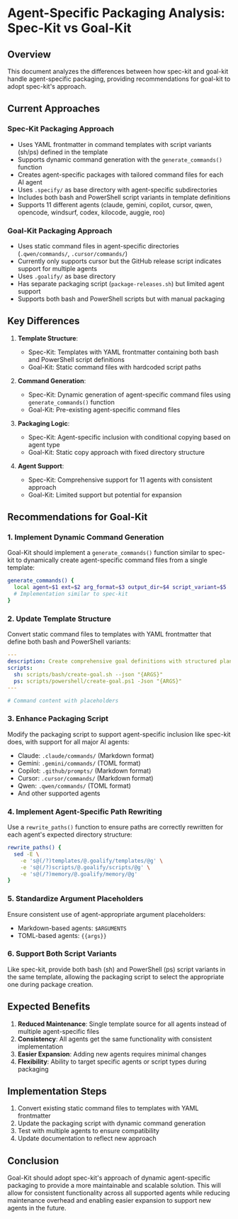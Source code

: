 # Agent-Specific Packaging Analysis: Spec-Kit vs Goal-Kit

## Overview
This document analyzes the differences between how spec-kit and goal-kit handle agent-specific packaging, providing recommendations for goal-kit to adopt spec-kit's approach.

## Current Approaches

### Spec-Kit Packaging Approach
- Uses YAML frontmatter in command templates with script variants (sh/ps) defined in the template
- Supports dynamic command generation with the `generate_commands()` function
- Creates agent-specific packages with tailored command files for each AI agent
- Uses `.specify/` as base directory with agent-specific subdirectories
- Includes both bash and PowerShell script variants in template definitions
- Supports 11 different agents (claude, gemini, copilot, cursor, qwen, opencode, windsurf, codex, kilocode, auggie, roo)

### Goal-Kit Packaging Approach
- Uses static command files in agent-specific directories (`.qwen/commands/`, `.cursor/commands/`)
- Currently only supports cursor but the GitHub release script indicates support for multiple agents
- Uses `.goalify/` as base directory
- Has separate packaging script (`package-releases.sh`) but limited agent support
- Supports both bash and PowerShell scripts but with manual packaging

## Key Differences

1. **Template Structure**:
   - Spec-Kit: Templates with YAML frontmatter containing both bash and PowerShell script definitions
   - Goal-Kit: Static command files with hardcoded script paths

2. **Command Generation**:
   - Spec-Kit: Dynamic generation of agent-specific command files using `generate_commands()` function
   - Goal-Kit: Pre-existing agent-specific command files

3. **Packaging Logic**:
   - Spec-Kit: Agent-specific inclusion with conditional copying based on agent type
   - Goal-Kit: Static copy approach with fixed directory structure

4. **Agent Support**:
   - Spec-Kit: Comprehensive support for 11 agents with consistent approach
   - Goal-Kit: Limited support but potential for expansion

## Recommendations for Goal-Kit

### 1. Implement Dynamic Command Generation
Goal-Kit should implement a `generate_commands()` function similar to spec-kit to dynamically create agent-specific command files from a single template:

```bash
generate_commands() {
  local agent=$1 ext=$2 arg_format=$3 output_dir=$4 script_variant=$5
  # Implementation similar to spec-kit
}
```

### 2. Update Template Structure
Convert static command files to templates with YAML frontmatter that define both bash and PowerShell variants:

```yaml
---
description: Create comprehensive goal definitions with structured planning, milestones, and success criteria.
scripts:
  sh: scripts/bash/create-goal.sh --json "{ARGS}"
  ps: scripts/powershell/create-goal.ps1 -Json "{ARGS}"
---

# Command content with placeholders
```

### 3. Enhance Packaging Script
Modify the packaging script to support agent-specific inclusion like spec-kit does, with support for all major AI agents:

- Claude: `.claude/commands/` (Markdown format)
- Gemini: `.gemini/commands/` (TOML format) 
- Copilot: `.github/prompts/` (Markdown format)
- Cursor: `.cursor/commands/` (Markdown format)
- Qwen: `.qwen/commands/` (TOML format)
- And other supported agents

### 4. Implement Agent-Specific Path Rewriting
Use a `rewrite_paths()` function to ensure paths are correctly rewritten for each agent's expected directory structure:

```bash
rewrite_paths() {
  sed -E \
    -e 's@(/?)templates/@.goalify/templates/@g' \
    -e 's@(/?)scripts/@.goalify/scripts/@g' \
    -e 's@(/?)memory/@.goalify/memory/@g'
}
```

### 5. Standardize Argument Placeholders
Ensure consistent use of agent-appropriate argument placeholders:
- Markdown-based agents: `$ARGUMENTS`
- TOML-based agents: `{{args}}`

### 6. Support Both Script Variants
Like spec-kit, provide both bash (sh) and PowerShell (ps) script variants in the same template, allowing the packaging script to select the appropriate one during package creation.

## Expected Benefits

1. **Reduced Maintenance**: Single template source for all agents instead of multiple agent-specific files
2. **Consistency**: All agents get the same functionality with consistent implementation
3. **Easier Expansion**: Adding new agents requires minimal changes
4. **Flexibility**: Ability to target specific agents or script types during packaging

## Implementation Steps

1. Convert existing static command files to templates with YAML frontmatter
2. Update the packaging script with dynamic command generation
3. Test with multiple agents to ensure compatibility
4. Update documentation to reflect new approach

## Conclusion

Goal-Kit should adopt spec-kit's approach of dynamic agent-specific packaging to provide a more maintainable and scalable solution. This will allow for consistent functionality across all supported agents while reducing maintenance overhead and enabling easier expansion to support new agents in the future.